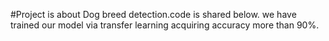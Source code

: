 #Project is about Dog breed detection.code is shared below. we have trained our model via transfer learning acquiring accuracy more than 90%.
